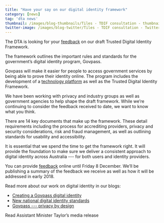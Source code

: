 ```yaml
---
title: "Have your say on our digital identity framework"
category: [news]
tag: 'dta news'
thumbnail: /images/blog-thumbnails/Tiles - TDIF consultation - thumbnail 2.png
twitter-image: /images/blog-twitter/Tiles - TDIF consultation - Twitter.png
---
```


The DTA is looking for your [feedback](https://engage-digital.engagementhub.com.au/) on our draft Trusted Digital Identity Framework.

The framework outlines the important rules and standards for the government’s digital identity program, Govpass. 

Govpass will make it easier for people to access government services by being able to prove their identity online. The program includes the development of a [technology platform](https://www.dta.gov.au/blog/creating-a-govpass-digital-identity/) as well as the Trusted Digital Identity Framework.

We have been working with privacy and industry groups as well as government agencies to help shape the draft framework. While we’re continuing to consider the feedback received to date, we want to know what you think.  

There are 14 key documents that make up the framework. These detail requirements including the process for accrediting providers, privacy and security considerations, risk and fraud management, as well as outlining standards for usability and accessibility.

It is essential that we spend the time to get the framework right. It will provide the foundation to make sure we deliver a consistent approach to digital identity across Australia --- for both users and identity providers. 

You can provide [feedback](https://engage-digital.engagementhub.com.au/) online until Friday 8 December. We’ll be publishing a summary of the feedback we receive as well as how it will be addressed in early 2018.

Read more about our work on digital identity in our blogs:

- [Creating a Govpass digital identity](https://www.dta.gov.au/blog/creating-a-govpass-digital-identity/)
- [New national digital identity standards](https://www.dta.gov.au/news/digital-identity-standards/)
- [Govpass --- privacy by design](https://www.dta.gov.au/blog/govpass-privacy-by-design/)

Read Assistant Minister Taylor’s media release 
